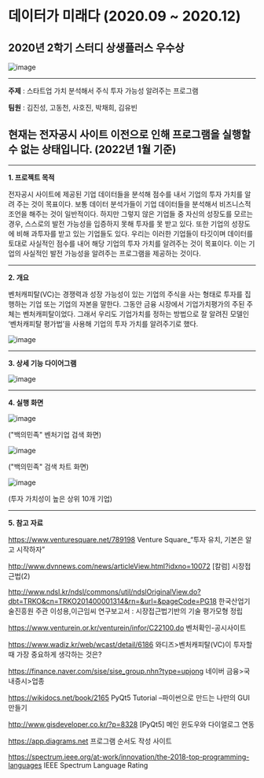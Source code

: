 # 데이터가 미래다 (2020.09 ~ 2020.12)

## 2020년 2학기 스터디 상생플러스 우수상

![image](https://user-images.githubusercontent.com/60170358/106113069-6229f080-6191-11eb-9a97-54f261732007.png)

----------

**주제** : 스타트업 가치 분석해서 주식 투자 가능성 알려주는 프로그램 

**팀원** : 김진성, 고동천, 사호진, 박채희, 김유빈

## 현재는 전자공시 사이트 이전으로 인해 프로그램을 실행할 수 없는 상태입니다. (2022년 1월 기준)

----------

**1. 프로젝트 목적**

전자공시 사이트에 제공된 기업 데이터들을 분석해 점수를 내서 기업의 투자 가치를 알려 주는 것이 목표이다. 보통 데이터 분석가들이 기업 데이터들을 분석해서 비즈니스적 조언을 해주는 것이 일반적이다. 하지만 그렇지 않은 기업들 중 자신의 성장도를 모르는 경우, 스스로의 발전 가능성을 입증하지 못해 투자를 못 받고 있다. 또한 기업의 성장도에 비해 과투자를 받고 있는 기업들도 있다. 우리는 이러한 기업들이 타깃이며 데이터를 토대로 사실적인 점수를 내어 해당 기업의 투자 가치를 알려주는 것이 목표이다. 이는 기업의 사실적인 발전 가능성을 알려주는 프로그램을 제공하는 것이다.

----------

**2. 개요**

벤처캐피탈(VC)는 경쟁력과 성장 가능성이 있는 기업의 주식을 사는 형태로 투자를 집행하는 기업 또는 기업의 자본을 말한다. 그동안 금융 시장에서 기업가치평가의 주된 주체는 벤처캐피탈이었다. 그래서 우리도 기업가치를 정하는 방법으로 잘 알려진 모델인 ‘벤처캐피탈 평가법’을 사용해 기업의 투자 가치를 알려주기로 했다.


![image](https://user-images.githubusercontent.com/60170358/151652685-f31d23da-7521-48ce-972c-4204678ed8d1.png)


----------

**3. 상세 기능 다이어그램**

![image](https://user-images.githubusercontent.com/60170358/151652594-c2e78818-434b-4bf9-8c37-1eacabb5226c.png)

----------

**4. 실행 화면**

![image](https://user-images.githubusercontent.com/60170358/151652754-b92cf7d8-ada5-4ce2-85f8-4459e175d25c.png)

("백의민족" 벤처기업 검색 화면)


![image](https://user-images.githubusercontent.com/60170358/151652774-71ecfd0f-b9e1-46c6-aa57-3d39cd68ef53.png)

("백의민족" 검색 차트 화면)


![image](https://user-images.githubusercontent.com/60170358/151652785-933df62c-8046-4fea-b406-9db172fbc4b2.png)

(투자 가치성이 높은 상위 10개 기업)

----------
 
**5. 참고 자료**

https://www.venturesquare.net/789198
Venture Square_“투자 유치, 기본은 알고 시작하자” 

http://www.dvnnews.com/news/articleView.html?idxno=10072
[칼럼] 시장접근법(2)
					                               
http://www.ndsl.kr/ndsl/commons/util/ndslOriginalView.do?dbt=TRKO&cn=TRKO201400001314&rn=&url=&pageCode=PG18
한국산업기술진흥원 주관 이성용,이근임씨 연구보고서 : 시장접근법기반의 기술  평가모형 정립

https://www.venturein.or.kr/venturein/infor/C22100.do
벤처확인-공시사이트

https://www.wadiz.kr/web/wcast/detail/6186
와디즈>벤처캐피탈(VC)이 투자할 때 가장 중요하게 생각하는 것은?

https://finance.naver.com/sise/sise_group.nhn?type=upjong
네이버 금융>국내증시>업종

https://wikidocs.net/book/2165
PyQt5 Tutorial –파이썬으로 만드는 나만의 GUI 만들기

http://www.gisdeveloper.co.kr/?p=8328
[PyQt5] 메인 윈도우와 다이얼로그 연동

https://app.diagrams.net
프로그램 순서도 작성 사이트

https://spectrum.ieee.org/at-work/innovation/the-2018-top-programming-languages
IEEE Spectrum Language Rating

